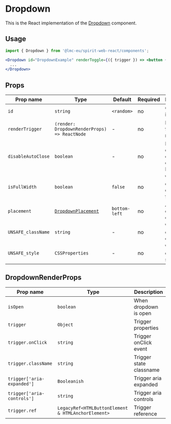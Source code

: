 # Dropdown

This is the React implementation of the [Dropdown] component.

## Usage

```jsx
import { Dropdown } from '@lmc-eu/spirit-web-react/components';
```

```jsx
<Dropdown id="DropdownExample" renderToggle={({ trigger }) => <button {...trigger}>...</button>}>
  ...
</Dropdown>
```

## Props

| Prop name          | Type                                         | Default       | Required | Description                                  |
| ------------------ | -------------------------------------------- | ------------- | -------- | -------------------------------------------- |
| `id`               | `string`                                     | `<random>`    | no       | Component id                                 |
| `renderTrigger`    | `(render: DropdownRenderProps) => ReactNode` | -             | no       | Properties for trigger render                |
| `disableAutoClose` | `boolean`                                    | -             | no       | Disable close on click outside of Dropdown   |
| `isFullWidth`      | `boolean`                                    | `false`       | no       | Whether is component displayed in full width |
| `placement`        | [`DropdownPlacement`][dropdownplacement]     | `bottom-left` | no       | Alignment of the component                   |
| `UNSAFE_className` | `string`                                     | -             | no       | Wrapper custom classname                     |
| `UNSAFE_style`     | `CSSProperties`                              | -             | no       | Wrapper custom style                         |

## DropdownRenderProps

| Prop name                  | Type                                               | Description             |
| -------------------------- | -------------------------------------------------- | ----------------------- |
| `isOpen`                   | `boolean`                                          | When dropdown is open   |
| `trigger`                  | `Object`                                           | Trigger properties      |
| `trigger.onClick`          | `string`                                           | Trigger onClick event   |
| `trigger.className`        | `string`                                           | Trigger state classname |
| `trigger['aria-expanded']` | `Booleanish`                                       | Trigger aria expanded   |
| `trigger['aria-controls']` | `string`                                           | Trigger aria controls   |
| `trigger.ref`              | `LegacyRef<HTMLButtonElement & HTMLAnchorElement>` | Trigger reference       |

[dropdown]: https://github.com/lmc-eu/spirit-design-system/tree/main/packages/web/src/scss/components/Dropdown
[dropdownplacement]: ../../types/dropdown.ts

